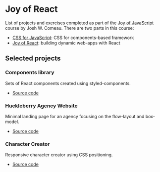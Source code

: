 # Joy of React

List of projects and exercises completed as part of the [Joy of JavaScript](https://www.joyforjs.com/) course by Josh W. Comeau. There are two parts in this course:

- [CSS for JavaScript](https://css-for-js.dev/): CSS for components-based framework
- [Joy of React](https://www.joyofreact.com/): building dynamic web-apps with React

## Selected projects

### Components library

Sets of React components created using styled-components.

- [Source code](/CSS%20for%20JavaScript/mini-component-library)

### Huckleberry Agency Website

Minimal landing page for an agency focusing on the flow-layout and box-model.

- [Source code](/CSS%20for%20JavaScript/huckleberry)

### Character Creator

Responsive character creator using CSS positioning.

- [Source code](/CSS%20for%20JavaScript/character-creator)
